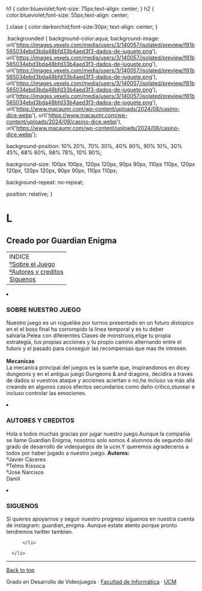 h1 
{
    color:blueviolet;font-size: 75px;text-align: center;
}
h2
{
  color:blueviolet;font-size: 55px;text-align: center;
  
}.clase 
{
  color:darkorchid;font-size:30px; text-align: center;
}

.backgrounded
{
   background-color:aqua;
   background-image: 
   url('https://images.vexels.com/media/users/3/140057/isolated/preview/f81b565034ebd3bda48bfd33b4aed3f3-dados-de-juguete.png'),
   url('https://images.vexels.com/media/users/3/140057/isolated/preview/f81b565034ebd3bda48bfd33b4aed3f3-dados-de-juguete.png'),
   url('https://images.vexels.com/media/users/3/140057/isolated/preview/f81b565034ebd3bda48bfd33b4aed3f3-dados-de-juguete.png'),
   url('https://images.vexels.com/media/users/3/140057/isolated/preview/f81b565034ebd3bda48bfd33b4aed3f3-dados-de-juguete.png'),
   url('https://images.vexels.com/media/users/3/140057/isolated/preview/f81b565034ebd3bda48bfd33b4aed3f3-dados-de-juguete.png'),
   url('https://www.macaumr.com/wp-content/uploads/2024/08/casino-dice.webp'),
   url('https://www.macaumr.com/wp-content/uploads/2024/08/casino-dice.webp'),
   url('https://www.macaumr.com/wp-content/uploads/2024/08/casino-dice.webp'); 


   background-position: 
   10% 20%, 
   70% 30%, 
   40% 80%, 
   90% 10%, 
   30% 45%,
   68% 60%,
   98% 78%,
   10% 90%;
   

background-size: 
   100px 100px, 
   120px 120px, 
   90px 90px, 
   110px 110px, 
   120px 120px,
   120px 120px, 
   90px 90px,
   110px 110px; 
   
background-repeat: no-repeat;
  
    
   position: relative;
}

<html lang="es">
<head>
  <meta charset="utf-8">
  <title>HTML</title>
  <meta name="viewport" content="width=device-width, initial-scale=1.0">
  <link rel="stylesheet" href="estilos.css"> 
 
</head>
<body class="backgrounded">
    <h1><strong>L</strong></h1>
    <h2>
       Creado por Guardian Enigma 
    </h2>
    <table>
        <tbody>
            <tr>
                <td>
                    <nav>
                        INDICE <br><a href="#Descripción">ºSobre el Juego</a><br><a href="#Autores">ºAutores y creditos</a><br><a href="#Siguenos">Siguenos</a>
                    </nav>
                </td>
            </tr>
        </tbody>
    </table>
   <lu>
    <li id="Descripción" class="clase">
        <h3 >
             SOBRE NUESTRO JUEGO
        </h3>
        <p>
         Nuestro juego es un roguelike por turnos presentado en un futuro distopico en el el boss final ha corrompido la linea temporal y es tu deber salvarla.Pelea con difererntes Clases de monstruos,elige tu propia estrategía, tus propias acciones y tu propio camino alternando entre el futuro y el pasado para conseguir las recompensas que mas tte intresen.<br><br>
         <strong>Mecanicas</strong><br>
         La mecanica principal del juegos es la suerte que, inspirandonos en dicey dungeons y en el antiguo juego Dungeons & and dragons, decidira a traves de dados si vuestros ataque y acciones aciertan o no,he incluso va más allá creando en algunos casos efectos secundarios como daño critico,stunear e incluso controlar las emociones.
        </p>
        <li id="Autores" class="clase">
            <h3 class="clase">
            AUTORES Y CREDITOS
            </h3>
            <p>
            Hola a todos muchas gracias por jugar nuestro juego.Aunque la compañia se llame Guardian Enigma, nosotros solo somos 4 alumnos de segundo del grado de desarrollo de videojuegos de la ucm.Y queremos agradeceros a todos por haber jugado a nuestro juego.
            <strong>Autores:</strong><br>
            ºJavier Cáceres<br>
            ºTelmo Kissoca <br>
            ºJose Narcisos<br>
            Daniil <br>
            </p>
            <li id="Siguenos" class="clase">
               <h3 >
                SIGUENOS 
                </h3>
                <p >
                Si quieres apoyarnos y seguir nuestro progreso siguenos en nuestra cuenta de instagram: guardian_enigma.
                Aunque estate atento porque pronto tendremos twitter tambien.
                </p>          
              </li>
      
          </li>
  
      </li>
    
   </lu>
   <footer class="container">
    <hr class="footer-divider">
    <p class="float-right"><a href="#">Back to top</a></p>
    <p>Grado en Desarrollo de Videojuegos &middot; <a target="_blank" href="http://informatica.ucm.es">Facultad de Informática</a> &middot; <a target="_blank" href="http://www.ucm.es">UCM</a></p>
  </footer>
</body>
